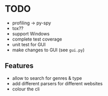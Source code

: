 # TODO

- profiling -> py-spy
- tox??
- support Windows
- complete test coverage
- unit test for GUI
- make changes to GUI (see `gui.py`)

## Features

- allow to search for genres & type
- add different parsers for different websites
- colour the cli

